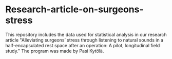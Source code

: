 # Research-article-on-surgeons-stress
This repository includes the data used for statistical analysis in our research article "Alleviating surgeons’ stress through listening to natural sounds in a half-encapsulated rest space after an operation: A pilot, longitudinal field study." The program was made by Pasi Kytölä.

